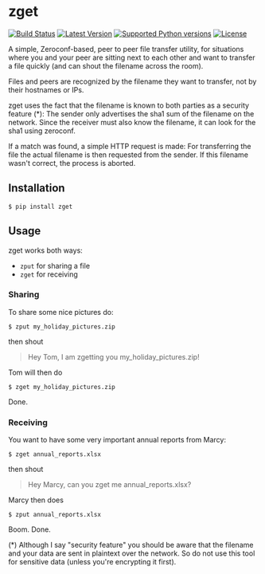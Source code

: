 zget
====

[![Build Status](https://travis-ci.org/nils-werner/zget.svg?branch=master)](https://travis-ci.org/nils-werner/zget)
[![Latest Version](https://pypip.in/version/zget/badge.svg)](https://pypi.python.org/pypi/zget/)
[![Supported Python versions](https://pypip.in/py_versions/zget/badge.svg)](https://pypi.python.org/pypi/zget/)
[![License](https://pypip.in/license/zget/badge.svg)](https://pypi.python.org/pypi/zget/)

A simple, Zeroconf-based, peer to peer file transfer utility, for situations where you and your peer are sitting next to each other and want to transfer a file quickly (and can shout the filename across the room).

Files and peers are recognized by the filename they want to transfer, not by their hostnames or IPs.

zget uses the fact that the filename is known to both parties as a security feature (*): The sender only advertises the sha1 sum of the filename on the network. Since the receiver must also know the filename, it can look for the sha1 using zeroconf.

If a match was found, a simple HTTP request is made: For transferring the file the actual filename is then requested from the sender. If this filename wasn't correct, the process is aborted.

Installation
------------

    $ pip install zget

Usage
-----

zget works both ways:

 - `zput` for sharing a file
 - `zget` for receiving


### Sharing

To share some nice pictures do:

    $ zput my_holiday_pictures.zip

then shout

> Hey Tom, I am zgetting you my_holiday_pictures.zip!

Tom will then do

    $ zget my_holiday_pictures.zip

Done.


### Receiving

You want to have some very important annual reports from Marcy:

    $ zget annual_reports.xlsx

then shout

> Hey Marcy, can you zget me annual_reports.xlsx?

Marcy then does

    $ zput annual_reports.xlsx

Boom. Done.

(*) Although I say "security feature" you should be aware that the filename and your data are sent in plaintext over the network. So do not use this tool for sensitive data (unless you're encrypting it first).
